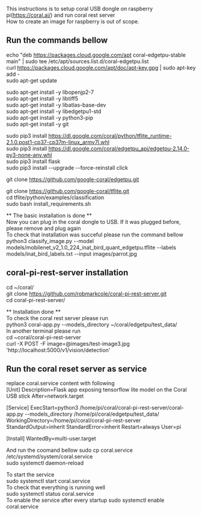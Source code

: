 This instructions is to setup coral USB dongle on raspberry pi(https://coral.ai/)  and run coral rest server  
How to create an image for raspberry is out of scope.  

Run the commands bellow  
---------------------------

echo "deb https://packages.cloud.google.com/apt coral-edgetpu-stable main" | sudo tee /etc/apt/sources.list.d/coral-edgetpu.list  
curl https://packages.cloud.google.com/apt/doc/apt-key.gpg | sudo apt-key add -  
sudo apt-get update  

sudo apt-get install -y libopenjp2-7  
sudo apt-get install -y libtiff5  
sudo apt-get install -y libatlas-base-dev  
sudo apt-get install -y libedgetpu1-std  
sudo apt-get install -y python3-pip  
sudo apt-get install -y git  

sudo pip3 install https://dl.google.com/coral/python/tflite_runtime-2.1.0.post1-cp37-cp37m-linux_armv7l.whl  
sudo pip3 install https://dl.google.com/coral/edgetpu_api/edgetpu-2.14.0-py3-none-any.whl  
sudo pip3 install flask  
sudo pip3 install --upgrade --force-reinstall click  


git clone https://github.com/google-coral/edgetpu.git  

git clone https://github.com/google-coral/tflite.git  
cd tflite/python/examples/classification  
sudo bash install_requirements.sh  

** The basic installation is done **  
Now you can plug in the coral dongle to USB. If it was plugged before, please remove and plug again  
To check that installation was succeful please run the command bellow  
python3 classify_image.py --model models/mobilenet_v2_1.0_224_inat_bird_quant_edgetpu.tflite --labels models/inat_bird_labels.txt --input images/parrot.jpg  

coral-pi-rest-server installation  
----------------------------------
cd ~/coral/  
git clone https://github.com/robmarkcole/coral-pi-rest-server.git  
cd coral-pi-rest-server/  

** Installation done **  
To check the coral rest server please run  
python3 coral-app.py --models_directory ~/coral/edgetpu/test_data/  
In another terminal please run  
cd ~coral/coral-pi-rest-server   
curl -X POST -F image=@images/test-image3.jpg 'http://localhost:5000/v1/vision/detection'  
  
  
Run the coral reset server as service  
------------------------------------  
replace coral.service content with following  
[Unit]
Description=Flask app exposing tensorflow lite model on the Coral USB stick
After=network.target

[Service]
ExecStart=python3 /home/pi/coral/coral-pi-rest-server/coral-app.py --models_directory /home/pi/coral/edgetpu/test_data/
WorkingDirectory=/home/pi/coral/coral-pi-rest-server
StandardOutput=inherit
StandardError=inherit
Restart=always
User=pi

[Install]
WantedBy=multi-user.target

And run the coomand bellow
sudo cp coral.service /etc/systemd/system/coral.service  
sudo systemctl daemon-reload  
  
To start the service  
sudo systemctl start coral.service  
To check that everything is running well  
sudo systemctl status coral.service  
To enable the service after every startup
sudo systemctl enable  coral.service  



